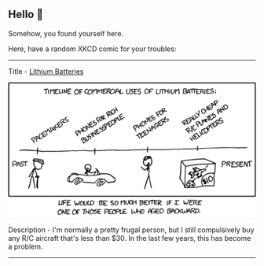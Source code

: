 ## Hello 👀

Somehow, you found yourself here.

Here, have a random XKCD comic for your troubles:

-----------------------------------

Title - [Lithium Batteries](https://xkcd.com/560)

![Lithium Batteries](./random_comic.png)

Description - I'm normally a pretty frugal person, but I still compulsively buy any R/C aircraft that's less than $30.  In the last few years, this has become a problem.

-----------------------------------